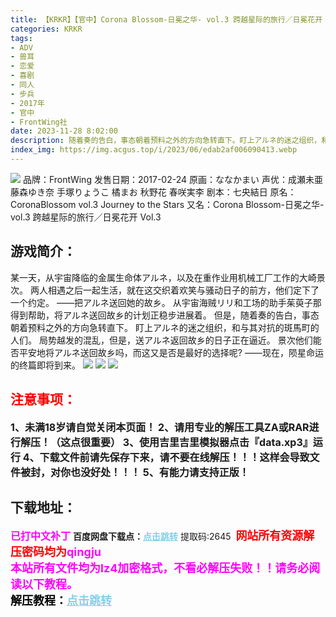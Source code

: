 ```yaml
---
title: 【KRKR】【官中】Corona Blossom-日冕之华- vol.3 跨越星际的旅行／日冕花开 Vol.3
categories: KRKR
tags:
- ADV
- 兽耳
- 恋爱
- 喜剧
- 同人
- 步兵
- 2017年
- 官中
- FrontWing社
date: 2023-11-28 8:02:00
description: 随着奏的告白，事态朝着预料之外的方向急转直下。盯上アルネ的迷之组织，和与其对抗的斑馬町的人们。局势越发的混乱，但是，送アルネ返回故乡的日子正在逼近。景次他们能否平安地将アルネ送回故乡吗，而这又是否是最好的选择呢?——现在，陨星命运的终篇即将到来。
index_img: https://img.acgus.top/i/2023/06/edab2af006090413.webp
---
```

![](https://img.acgus.top/i/2023/06/edab2af006090413.webp)
品牌：FrontWing
发售日期：2017-02-24
原画：ななかまい
声优：成瀬未亜 藤森ゆき奈 手塚りょうこ 橘まお 秋野花 春咲実李
剧本：七央結日
原名：CoronaBlossom vol.3 Journey to the Stars
又名：Corona Blossom-日冕之华- vol.3 跨越星际的旅行／日冕花开 Vol.3

## 游戏简介：
某一天，从宇宙降临的金属生命体アルネ，以及在重作业用机械工厂工作的大崎景次。 
两人相遇之后一起生活，就在这交织着欢笑与骚动日子的前方，他们定下了一个约定。
——把アルネ送回她的故乡。
从宇宙海贼リリ和工场的助手茱萸子那得到帮助，将アルネ送回故乡的计划正稳步进展着。
但是，随着奏的告白，事态朝着预料之外的方向急转直下。
盯上アルネ的迷之组织，和与其对抗的斑馬町的人们。
局势越发的混乱，但是，送アルネ返回故乡的日子正在逼近。
景次他们能否平安地将アルネ送回故乡吗，而这又是否是最好的选择呢?
——现在，陨星命运的终篇即将到来。
![](https://img.acgus.top/i/2023/06/40bef5c6ea090427.webp)
![](https://img.acgus.top/i/2023/06/0f42d9b1eb090422.webp)
![](https://img.acgus.top/i/2023/06/9b25cc0264090418.webp)





## <font color=#FF0000 >注意事项：</font>
<font size=3><b>1、未满18岁请自觉关闭本页面！
2、请用专业的解压工具ZA或RAR进行解压！（这点很重要）
3、使用吉里吉里模拟器点击『data.xp3』运行
4、下载文件前请先保存下来，请不要在线解压！！！这样会导致文件被封，对你也没好处！！！
5、有能力请支持正版！</b></font>

## 下载地址：
<font color=#FF00FF size=3><b>已打中文补丁</b></font>
<b>百度网盘下载点：</b><a href="https://pan.baidu.com/s/16SgzeFUliLTu4p9ok3GhRw?pwd=2645" style="color: #87CEEB;"><b>点击跳转</b></a> 提取码:2645
<a style="padding: 0" href="https://post.qingju.org/AD/"><img style="max-width:100%" src="https://img.acgus.top/i/2024/07/478f689b8021d8d499ab43d21acf137a.gif" alt=""></a>
<b><font color=#FF0000 size=4>网站所有资源解压密码均为</b></font><b><font color=#FF00FF size=4>qingju</font><font color=#FF0000 ></font></b><br><b><font color=#FF00FF size=4>本站所有文件均为lz4加密格式，不看必解压失败！！请务必阅读以下教程。</b></font><br><b><font color=#000 size=4>解压教程：</b><a href="https://post.qingju.org/tutorial/000/" style="color: #87CEEB;"><b>点击跳转</b></a>
